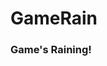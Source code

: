 <html lang="en">
    <head>
        <meta charset="UTF-8">
        <meta name="viewport" content="width=device-width, user-scalable=no, initial-scale=1.0, maximum-scale=1.0, minimum-scale=1.0">
        <meta http-equiv="X-UA-Compatible" content="ie=edge">
    </head>
    <body>
        <h1>GameRain</h1>
        <h3>Game's Raining!</h3>  
    </body>
</html>
